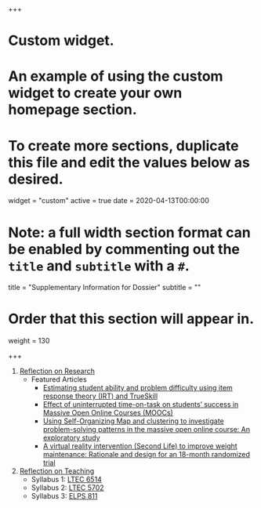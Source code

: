 +++
# Custom widget.
# An example of using the custom widget to create your own homepage section.
# To create more sections, duplicate this file and edit the values below as desired.
widget = "custom"
active = true
date = 2020-04-13T00:00:00

# Note: a full width section format can be enabled by commenting out the `title` and `subtitle` with a `#`.
title = "Supplementary Information for Dossier"
subtitle = ""

# Order that this section will appear in.
weight = 130

+++

1. [Reflection on Research](files/self_evaluation_research.pdf)
    - Featured Articles
      - [Estimating student ability and problem difficulty using item response theory (IRT) and TrueSkill](files/trueskill_2019.pdf)
      - [Effect of uninterrupted time-on-task on students’ success in Massive Open Online Courses (MOOCs)](files/uninterrupted_learning_2018.pdf)
      - [Using Self-Organizing Map and clustering to investigate problem-solving patterns in the massive open
online course: An exploratory study](files/SOM.pdf)
      - [A virtual reality intervention (Second Life) to improve weight maintenance: Rationale and design for an 18-month randomized trial](files/second_life_2016.pdf)
2. [Reflection on Teaching](files/self_evaluation_teaching.pdf)
    - Syllabus 1: [LTEC 6514](files/LTEC6514_syllabus.pdf)
    - Syllabus 2: [LTEC 5702](files/LTEC5702_syllabus.pdf)
    - Syllabus 3: [ELPS 811](files/ELPS811_syllabus.pdf)
